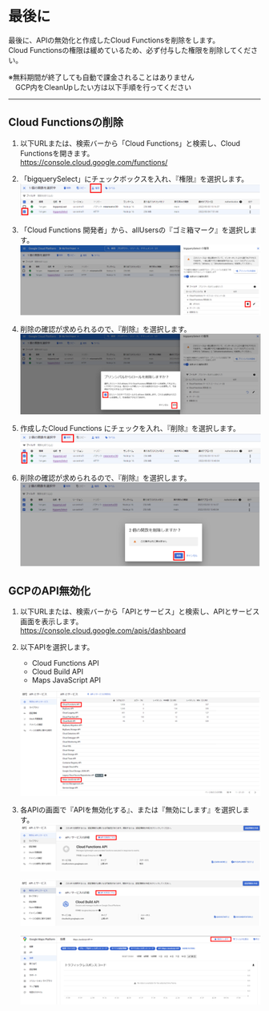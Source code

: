 # 最後に  
最後に、APIの無効化と作成したCloud Functionsを削除をします。  
Cloud Functionsの権限は緩めているため、必ず付与した権限を削除してください。  

※無料期間が終了しても自動で課金されることはありません  
　GCP内をCleanUpしたい方は以下手順を行ってください  

----
## Cloud Functionsの削除
1. 以下URLまたは、検索バーから「Cloud Functions」と検索し、Cloud Functionsを開きます。  
https://console.cloud.google.com/functions/  

2. 「bigquerySelect」にチェックボックスを入れ、『権限』を選択します。  
    ![](img/section6-1.png)   

3. 「Cloud Functions 開発者」から、allUsersの『ゴミ箱マーク』を選択します。
    ![](img/section6-2.png)   

4. 削除の確認が求められるので、『削除』を選択します。
    ![](img/section6-3.png)   

5. 作成したCloud Functions にチェックを入れ、『削除』を選択します。
    ![](img/section6-4.png)   

6. 削除の確認が求められるので、『削除』を選択します。
    ![](img/section6-5.png)   

## GCPのAPI無効化  
1. 以下URLまたは、検索バーから「APIとサービス」と検索し、APIとサービス画面を表示します。  
https://console.cloud.google.com/apis/dashboard

2. 以下APIを選択します。  
   - Cloud Functions API
   - Cloud Build API
   - Maps JavaScript API

    ![](img/section6-6.png)   

3. 各APIの画面で『APIを無効化する』、または『無効にします』を選択します。
    ![](img/section6-7.png)   

    ![](img/section6-8.png)   

    ![](img/section6-9.png)   
